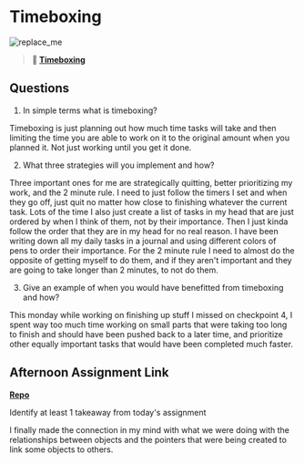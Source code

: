 # Timeboxing

![replace_me](https://codeworks.blob.core.windows.net/public/assets/img/illustrations/placeholder.svg)
> **📖 [Timeboxing](https://codeworksacademy.com/fs-student-guide/resources/wk5/03-Timeboxing)**

## Questions

1. In simple terms what is timeboxing?

  Timeboxing is just planning out how much time tasks will take and then limiting the time you are able to work on it to the original amount when you planned it. Not just working until you get it done.

2. What three strategies will you implement and how?

  Three important ones for me are strategically quitting, better prioritizing my work, and the 2 minute rule. I need to just follow the timers I set and when they go off, just quit no matter how close to finishing whatever the current task. Lots of the time I also just create a list of tasks in my head that are just ordered by when I think of them, not by their importance. Then I just kinda follow the order that they are in my head for no real reason. I have been writing down all my daily tasks in a journal and using different colors of pens to order their importance. For the 2 minute rule I need to almost do the opposite of getting myself to do them, and if they aren't important and they are going to take longer than 2 minutes, to  not do them. 

3. Give an example of when you would have benefitted from timeboxing and how?

  This monday while working on finishing up stuff I missed on checkpoint 4, I spent way too much time working on small parts that were taking too long to finish and should have been pushed back to a later time, and prioritize other equally important tasks that would have been completed much faster.

## Afternoon Assignment Link

**[Repo](https://github.com/Luke-Yost/da-Planets)**

Identify at least 1 takeaway from today's assignment

I finally made the connection in my mind with what we were doing with the relationships between objects and the pointers that were being created to link some objects to others.
